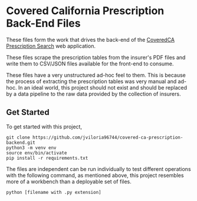 # Covered California Prescription Back-End Files

These files form the work that drives the back-end of the [CoveredCA Prescription Search](http://covered-ca-prescription-search.s3-website-us-west-2.amazonaws.com/) web application.

These files scrape the prescription tables from the insurer's PDF files and write them to CSV/JSON files available for the front-end to consume.

These files have a very unstructured ad-hoc feel to them. This is because the process of extracting the prescription tables was very manual and ad-hoc. In an ideal world, this project should not exist and should be replaced by a data pipeline to the raw data provided by the collection of insurers.

## Get Started

To get started with this project,

```
git clone https://github.com/jviloria96744/covered-ca-prescription-backend.git
python3 -m venv env
source env/bin/activate
pip install -r requirements.txt
```

The files are independent can be run individually to test different operations with the following command, as mentioned above, this project resembles more of a workbench than a deployable set of files.

`python [filename with .py extension]`

